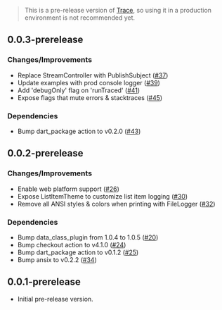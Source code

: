 > This is a pre-release version of [Trace](https://github.com/nikosportolos/trace), so using it in a production environment is not recommended yet.

## 0.0.3-prerelease

### Changes/Improvements

- Replace StreamController with PublishSubject ([#37](https://github.com/nikosportolos/trace/issues/37))
- Update examples with prod console logger ([#39](https://github.com/nikosportolos/trace/issues/39))
- Add 'debugOnly' flag on 'runTraced' ([#41](https://github.com/nikosportolos/trace/issues/41))
- Expose flags that mute errors & stacktraces ([#45](https://github.com/nikosportolos/trace/issues/45))

### Dependencies

- Bump dart_package action to v0.2.0 ([#43](https://github.com/nikosportolos/trace/issues/43))


## 0.0.2-prerelease

### Changes/Improvements

- Enable web platform support ([#26](https://github.com/nikosportolos/trace/issues/26))
- Expose ListItemTheme to customize list item logging ([#30](https://github.com/nikosportolos/trace/issues/30))
- Remove all ANSI styles & colors when printing with FileLogger ([#32](https://github.com/nikosportolos/trace/issues/32))

### Dependencies

- Bump data_class_plugin from 1.0.4 to 1.0.5 ([#20](https://github.com/nikosportolos/trace/pull/20))
- Bump checkout action to v4.1.0 ([#24](https://github.com/nikosportolos/trace/issues/24))
- Bump dart_package action to v0.1.2 ([#25](https://github.com/nikosportolos/trace/issues/25))
- Bump ansix to v0.2.2 ([#34](https://github.com/nikosportolos/trace/issues/34))


## 0.0.1-prerelease

- Initial pre-release version.
